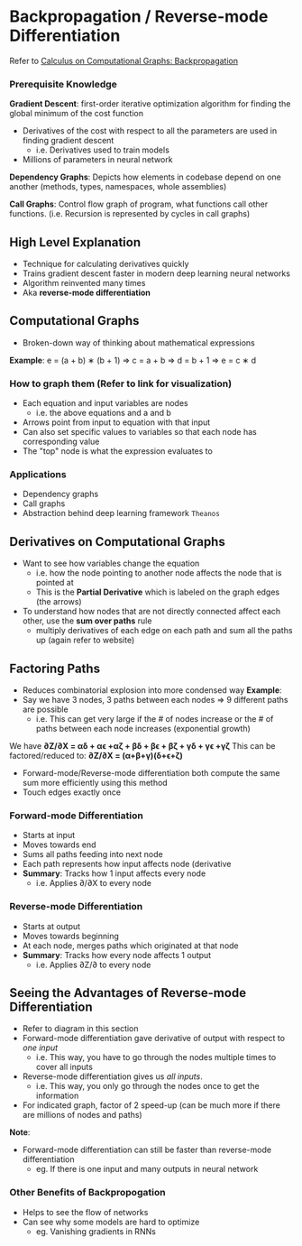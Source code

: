# Backpropagation / Reverse-mode Differentiation

Refer to [Calculus on Computational Graphs: Backpropagation
](https://colah.github.io/posts/2015-08-Backprop/)

### Prerequisite Knowledge
**Gradient Descent**: first-order iterative optimization algorithm for finding the global minimum of the cost function
- Derivatives of the cost with respect to all the parameters are used in finding gradient descent
  - i.e. Derivatives used to train models
- Millions of parameters in neural network

**Dependency Graphs**: Depicts how elements in codebase depend on one another (methods, types, namespaces, whole assemblies)

**Call Graphs**: Control flow graph of program, what functions call other functions. (i.e. Recursion is represented by cycles in call graphs)

## High Level Explanation
- Technique for calculating derivatives quickly
- Trains gradient descent faster in modern deep learning neural networks
- Algorithm reinvented many times
- Aka **reverse-mode differentiation**

## Computational Graphs
- Broken-down way of thinking about mathematical expressions

**Example**:
e = (a + b) ∗ (b + 1) 
=> c = a + b
=> d = b + 1
=> e = c ∗ d

### How to graph them (Refer to link for visualization)
- Each equation and input variables are nodes
  - i.e. the above equations and a and b
- Arrows point from input to equation with that input
- Can also set specific values to variables so that each node has corresponding value 
- The "top" node is what the expression evaluates to

### Applications
- Dependency graphs
- Call graphs
- Abstraction behind deep learning framework `Theanos`

## Derivatives on Computational Graphs
- Want to see how variables change the equation
  - i.e. how the node pointing to another node affects the node that is pointed at
  - This is the **Partial Derivative** which is labeled on the graph edges (the arrows)
- To understand how nodes that are not directly connected affect each other, use the **sum over paths** rule
  - multiply derivatives of each edge on each path and sum all the paths up (again refer to website)

## Factoring Paths
- Reduces combinatorial explosion into more condensed way
**Example**:
- Say we have 3 nodes, 3 paths between each nodes => 9 different paths are possible
  - i.e. This can get very large if the # of nodes increase or the # of paths between each node increases (exponential growth)

We have **∂Z/∂X = αδ + αϵ +αζ + βδ + βϵ + βζ + γδ + γϵ +γζ**
This can be factored/reduced to: **∂Z/∂X = (α+β+γ)(δ+ϵ+ζ)**

- Forward-mode/Reverse-mode differentiation both compute the same sum more efficiently using this method
- Touch edges exactly once
### Forward-mode Differentiation
- Starts at input
- Moves towards end
- Sums all paths feeding into next node
- Each path represents how input affects node (derivative
- **Summary**: Tracks how 1 input affects every node
  - i.e. Applies ∂/∂X to every node

### Reverse-mode Differentiation
- Starts at output
- Moves towards beginning
- At each node, merges paths which originated at that node
- **Summary**: Tracks how every node affects 1 output
  - i.e. Applies ∂Z/∂ to every node

## Seeing the Advantages of Reverse-mode Differentiation
- Refer to diagram in this section
- Forward-mode differentiation gave derivative of output with respect to *one input*
  - i.e. This way, you have to go through the nodes multiple times to cover all inputs
- Reverse-mode differentiation gives us *all inputs*.
  - i.e. This way, you only go through the nodes once to get the information
- For indicated graph, factor of 2 speed-up (can be much more if there are millions of nodes and paths)

**Note**:
- Forward-mode differentiation can still be faster than reverse-mode differentiation
  - eg. If there is one input and many outputs in neural network

### Other Benefits of Backpropogation
- Helps to see the flow of networks
- Can see why some models are hard to optimize
  - eg. Vanishing gradients in RNNs













